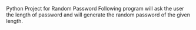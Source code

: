 Python Project for Random Password
Following program will ask the user the length of password and will generate the random password of the given length.
